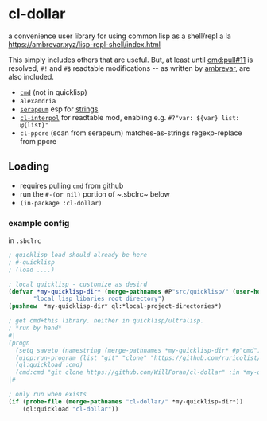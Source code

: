 # cl-dollar

a convenience user library for using common lisp as a shell/repl a la https://ambrevar.xyz/lisp-repl-shell/index.html

This simply includes others that are useful. 
But, at least until [cmd:pull#11](https://github.com/ruricolist/cmd/pull/11/commits/9e0a0f7a7cf4ff59fd91a8d17e1ea9f657fd18a4) is resolved, `#!` and `#$` readtable modifications -- as written by [ambrevar](https://gitlab.com/ambrevar/), are also included.

 * [`cmd`](https://github.com/ruricolist/cmd) (not in quicklisp)
 * `alexandria`
 * [`serapeum`](https://github.com/ruricolist/serapeum) esp for [strings](https://github.com/ruricolist/serapeum/blob/master/REFERENCE.md#strings)
 * [`cl-interpol`](http://edicl.github.io/cl-interpol/) for readtable mod, enabling e.g. `#?"var: ${var} list: @{list}"`
 * `cl-ppcre` (scan from serapeum) matches-as-strings regexp-replace from ppcre

## Loading
 * requires pulling `cmd` from github
 * run the `#-(or nil)` portion of ~.sbclrc~ below
 * `(in-package :cl-dollar)`

### example config

in `.sbclrc`
```lisp
; quicklisp load should already be here
; #-quicklisp
; (load ....)

; local quicklisp - customize as desird
(defvar *my-quicklisp-dir* (merge-pathnames #P"src/quicklisp/" (user-homedir-pathname))
       "local lisp libaries root directory")
(pushnew  *my-quicklisp-dir* ql:*local-project-directories*)

; get cmd+this library. neither in quicklisp/ultralisp.
; *run by hand*
#|
(progn
  (setq saveto (namestring (merge-pathnames *my-quicklisp-dir* #p"cmd")))
  (uiop:run-program (list "git" "clone" "https://github.com/ruricolist/cmd" (saveto)))
  (ql:quickload :cmd)
  (cmd:cmd "git clone https://github.com/WillForan/cl-dollar" :in *my-quicklisp-dir*))
|#

; only run when exists
(if (probe-file (merge-pathnames "cl-dollar/" *my-quicklisp-dir*))
    (ql:quickload "cl-dollar"))

```
